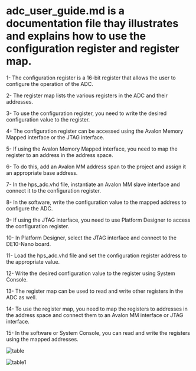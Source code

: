 # adc_user_guide.md is a documentation file thay illustrates and explains how to use the configuration register and register map.


1-  The configuration register is a 16-bit register that allows the user to configure the operation of the ADC. 

2-  The register map lists the various registers in the ADC and their addresses.

3-  To use the configuration register, you need to write the desired configuration value to the register.

4-  The configuration register can be accessed using the Avalon Memory Mapped interface or the JTAG interface.

5-  If using the Avalon Memory Mapped interface, you need to map the register to an address in the address space.

6-  To do this, add an Avalon MM address span to the project and assign it an appropriate base address.

7- In the hps_adc.vhd file, instantiate an Avalon MM slave interface and connect it to the configuration register.

8- In the software, write the configuration value to the mapped address to configure the ADC.

9- If using the JTAG interface, you need to use Platform Designer to access the configuration register.

10- In Platform Designer, select the JTAG interface and connect to the DE10-Nano board.

11- Load the hps_adc.vhd file and set the configuration register address to the appropriate value.

12- Write the desired configuration value to the register using System Console.

13- The register map can be used to read and write other registers in the ADC as well.

14- To use the register map, you need to map the registers to addresses in the address space and connect them to an Avalon MM interface or JTAG interface.

15- In the software or System Console, you can read and write the registers using the mapped addresses.

![table](https://user-images.githubusercontent.com/55866933/219979545-af0e158a-44a9-4f7c-a8de-a3d3e4061f56.png)

![table1](https://user-images.githubusercontent.com/55866933/219979743-d1287030-0d38-491a-8a70-615960d43f7a.png)
